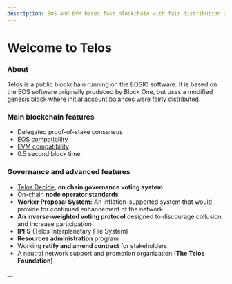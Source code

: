 ```yaml
---
description: EOS and EVM based fast blockchain with fair distribution and governance
---
```


# Welcome to Telos

### About

Telos is a public blockchain running on the EOSIO software. It is based on the EOS software originally produced by Block One, but uses a modified genesis block where initial account balances were fairly distributed. 

### Main blockchain features

* Delegated proof-of-stake consensus
* [EOS compatibility](developers/platform/overview/)
* [EVM compatibility](evm/about-ethereum-virtual-machine.md)
* 0.5 second block time

### Governance and advanced features

* [Telos Decide](developers/telos_contracts/telos-decide/), **on chain governance voting system**
* On-chain **node operator standards** 
* **Worker Proposal System:** An inflation-supported system that would provide for continued enhancement of the network
* **An inverse-weighted voting protocol** designed to discourage collusion and increase participation
* **IPFS** \(Telos Interplanetary File System\)
* **Resources administration** program
* Working **ratify and amend contract** for stakeholders
* A neutral network support and promotion organization \(**The Telos Foundation\)**



\_\_

